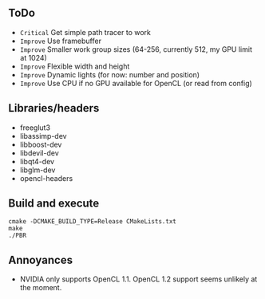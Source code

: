 ## ToDo

* `Critical` Get simple path tracer to work
* `Improve` Use framebuffer
* `Improve` Smaller work group sizes (64-256, currently 512, my GPU limit at 1024)
* `Improve` Flexible width and height
* `Improve` Dynamic lights (for now: number and position)
* `Improve` Use CPU if no GPU available for OpenCL (or read from config)


## Libraries/headers

* freeglut3
* libassimp-dev
* libboost-dev
* libdevil-dev
* libqt4-dev
* libglm-dev
* opencl-headers


## Build and execute

    cmake -DCMAKE_BUILD_TYPE=Release CMakeLists.txt
    make
    ./PBR


## Annoyances

* NVIDIA only supports OpenCL 1.1. OpenCL 1.2 support seems unlikely at the moment.
